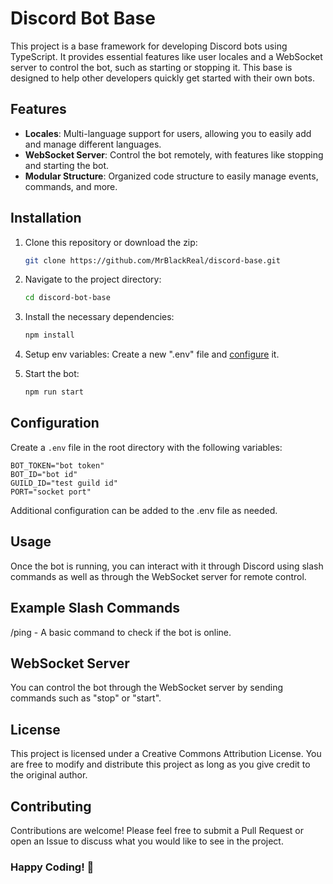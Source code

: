 # Discord Bot Base

This project is a base framework for developing Discord bots using TypeScript. It provides essential features like user locales and a WebSocket server to control the bot, such as starting or stopping it. This base is designed to help other developers quickly get started with their own bots.

## Features

- **Locales**: Multi-language support for users, allowing you to easily add and manage different languages.
- **WebSocket Server**: Control the bot remotely, with features like stopping and starting the bot.
- **Modular Structure**: Organized code structure to easily manage events, commands, and more.

## Installation

1. Clone this repository or download the zip:
    ```bash
    git clone https://github.com/MrBlackReal/discord-base.git
    ```
2. Navigate to the project directory:
    ```bash
    cd discord-bot-base
    ```
3. Install the necessary dependencies:
    ```bash
    npm install
    ```
4. Setup env variables:
   Create a new ".env" file and [configure](#Configuration) it.
    
6. Start the bot:
    ```bash
    npm run start
    ```

## Configuration

Create a `.env` file in the root directory with the following variables:

```env
BOT_TOKEN="bot token"
BOT_ID="bot id"
GUILD_ID="test guild id"
PORT="socket port"
```

Additional configuration can be added to the .env file as needed.

## Usage
Once the bot is running, you can interact with it through Discord using slash commands as well as through the WebSocket server for remote control.


## Example Slash Commands
/ping - A basic command to check if the bot is online.


## WebSocket Server
You can control the bot through the WebSocket server by sending commands such as "stop" or "start".


## License
This project is licensed under a Creative Commons Attribution License. You are free to modify and distribute this project as long as you give credit to the original author.


## Contributing
Contributions are welcome! Please feel free to submit a Pull Request or open an Issue to discuss what you would like to see in the project.


### Happy Coding! 🎉
